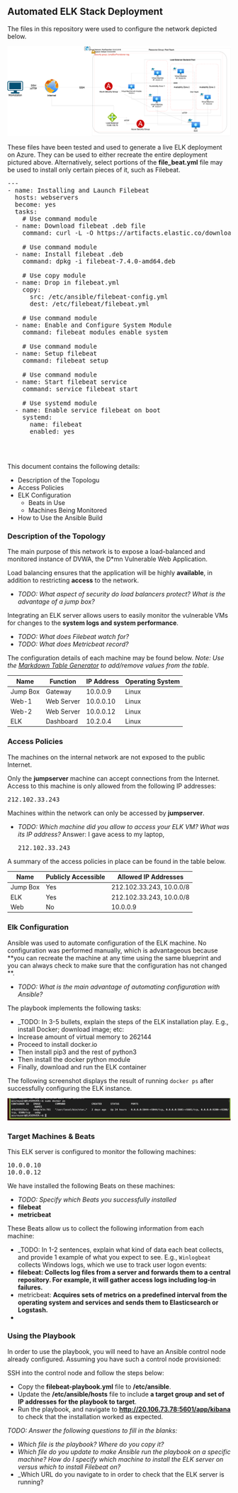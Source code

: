 ## Automated ELK Stack Deployment

The files in this repository were used to configure the network depicted below.

![NETWORK_DIAGRAM](Images/NETWORK_DIAGRAM(2).png) 

These files have been tested and used to generate a live ELK deployment on Azure. They can be used to either recreate the entire deployment pictured above. Alternatively, select portions of the **file_beat.yml** file may be used to install only certain pieces of it, such as Filebeat.

<pre>
---
- name: Installing and Launch Filebeat
  hosts: webservers
  become: yes
  tasks:
    # Use command module
  - name: Download filebeat .deb file
    command: curl -L -O https://artifacts.elastic.co/downloads/beats/filebeat/filebeat-7.4.0-amd64.deb

    # Use command module
  - name: Install filebeat .deb
    command: dpkg -i filebeat-7.4.0-amd64.deb

    # Use copy module
  - name: Drop in filebeat.yml
    copy:
      src: /etc/ansible/filebeat-config.yml
      dest: /etc/filebeat/filebeat.yml

    # Use command module
  - name: Enable and Configure System Module
    command: filebeat modules enable system

    # Use command module
  - name: Setup filebeat
    command: filebeat setup

    # Use command module
  - name: Start filebeat service
    command: service filebeat start

    # Use systemd module
  - name: Enable service filebeat on boot
    systemd:
      name: filebeat
      enabled: yes



</pre>

This document contains the following details:
- Description of the Topologu
- Access Policies
- ELK Configuration
  - Beats in Use
  - Machines Being Monitored
- How to Use the Ansible Build


### Description of the Topology

The main purpose of this network is to expose a load-balanced and monitored instance of DVWA, the D*mn Vulnerable Web Application.

Load balancing ensures that the application will be highly **available**, in addition to restricting **access** to the network.
- _TODO: What aspect of security do load balancers protect? What is the advantage of a jump box?_

Integrating an ELK server allows users to easily monitor the vulnerable VMs for changes to the **system logs and system performance**.
- _TODO: What does Filebeat watch for?_
- _TODO: What does Metricbeat record?_

The configuration details of each machine may be found below.
_Note: Use the [Markdown Table Generator](http://www.tablesgenerator.com/markdown_tables) to add/remove values from the table_.

| Name     | Function | IP Address | Operating System |
|----------|----------|------------|------------------|
| Jump Box | Gateway  | 10.0.0.9   | Linux            |
| Web-1    |Web Server| 10.0.0.10  | Linux            |                  
| Web-2    |Web Server| 10.0.0.12  | Linux            |                  
| ELK      |Dashboard | 10.2.0.4   | Linux            |                  

### Access Policies

The machines on the internal network are not exposed to the public Internet. 

Only the **jumpserver** machine can accept connections from the Internet. Access to this machine is only allowed from the following IP addresses:
<pre>
212.102.33.243
</pre>

Machines within the network can only be accessed by **jumpserver**.
- _TODO: Which machine did you allow to access your ELK VM? What was its IP address?_
Answer: I gave acess to my laptop, <pre>
212.102.33.243
</pre>


A summary of the access policies in place can be found in the table below.

| Name     | Publicly Accessible | Allowed IP Addresses |
|----------|---------------------|----------------------|
| Jump Box | Yes                 |212.102.33.243, 10.0.0/8|
| ELK      | Yes                 |212.102.33.243, 10.0.0/8|                  
| Web      | No                  |10.0.0.9|                       

### Elk Configuration

Ansible was used to automate configuration of the ELK machine. No configuration was performed manually, which is advantageous because **you can recreate the machine at any time using the same blueprint and you can always check to make sure that the configuration has not changed **.
- _TODO: What is the main advantage of automating configuration with Ansible?_

The playbook implements the following tasks:
- _TODO: In 3-5 bullets, explain the steps of the ELK installation play. E.g., install Docker; download image; etc:
- Increase amount of virtual memory to 262144
- Proceed to install docker.io 
- Then install pip3 and the rest of python3
- Then install the docker python module
- Finally, download and run the ELK container

The following screenshot displays the result of running `docker ps` after successfully configuring the ELK instance.

![Docker_output](Images/docker_ps_output.png)

### Target Machines & Beats
This ELK server is configured to monitor the following machines:
<pre>
10.0.0.10
10.0.0.12
</pre>

We have installed the following Beats on these machines:
- _TODO: Specify which Beats you successfully installed_
- **filebeat** 
- **metricbeat**

These Beats allow us to collect the following information from each machine:
- _TODO: In 1-2 sentences, explain what kind of data each beat collects, and provide 1 example of what you expect to see. E.g., `Winlogbeat` collects Windows logs, which we use to track user logon events:
- **filebeat: Collects log files from a server and forwards them to a central repository. For example, it will gather access logs including log-in failures.**
- metricbeat: **Acquires sets of metrics on a predefined interval from the operating system and services and sends them to Elasticsearch or Logstash.**
- 
### Using the Playbook
In order to use the playbook, you will need to have an Ansible control node already configured. Assuming you have such a control node provisioned: 

SSH into the control node and follow the steps below:
- Copy the **filebeat-playbook.yml** file to **/etc/ansible**.
- Update the **/etc/ansible/hosts** file to include **a target group and set of IP addresses for the playbook to target**.
- Run the playbook, and navigate to **http://20.106.73.78:5601/app/kibana** to check that the installation worked as expected.

_TODO: Answer the following questions to fill in the blanks:_
- _Which file is the playbook? Where do you copy it?_
- _Which file do you update to make Ansible run the playbook on a specific machine? How do I specify which machine to install the ELK server on versus which to install Filebeat on?_
- _Which URL do you navigate to in order to check that the ELK server is running?


